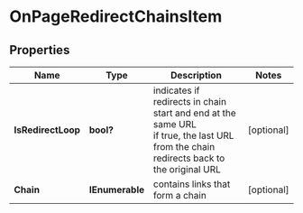 # OnPageRedirectChainsItem


## Properties

| Name | Type | Description | Notes |
|------------ | ------------- | ------------- | -------------|
**IsRedirectLoop** | **bool?** | indicates if redirects in chain start and end at the same URL<br>if true, the last URL from the chain redirects back to the original URL |[optional]|
**Chain** | **IEnumerable<OnPageRedirectLinkItem>** | contains links that form a chain |[optional]|
